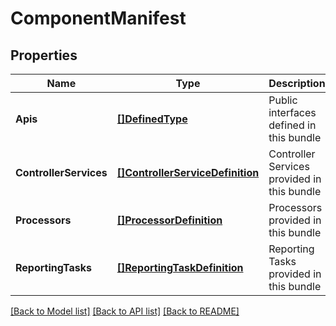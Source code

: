 # ComponentManifest

## Properties
Name | Type | Description | Notes
------------ | ------------- | ------------- | -------------
**Apis** | [**[]DefinedType**](DefinedType.md) | Public interfaces defined in this bundle | [optional] [default to null]
**ControllerServices** | [**[]ControllerServiceDefinition**](ControllerServiceDefinition.md) | Controller Services provided in this bundle | [optional] [default to null]
**Processors** | [**[]ProcessorDefinition**](ProcessorDefinition.md) | Processors provided in this bundle | [optional] [default to null]
**ReportingTasks** | [**[]ReportingTaskDefinition**](ReportingTaskDefinition.md) | Reporting Tasks provided in this bundle | [optional] [default to null]

[[Back to Model list]](../README.md#documentation-for-models) [[Back to API list]](../README.md#documentation-for-api-endpoints) [[Back to README]](../README.md)

